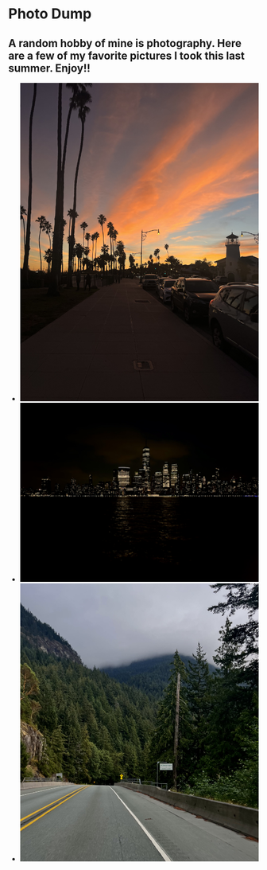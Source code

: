 # Photo Dump
## A random hobby of mine is photography. Here are a few of my favorite pictures I took this last summer. Enjoy!!

- ![Sunset Pic](sunset.jpg)
- ![City Pic](city.jpg)
- ![Nature Pic](nature.jpg)